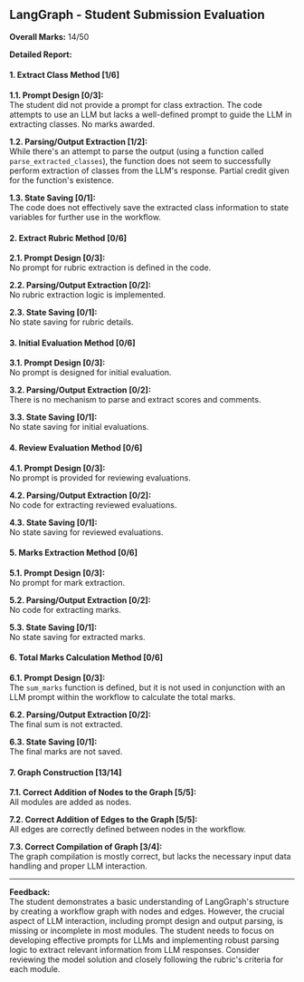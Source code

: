 ## LangGraph - Student Submission Evaluation

**Overall Marks:** 14/50

**Detailed Report:**

#### 1. Extract Class Method [1/6]
**1.1. Prompt Design [0/3]:**  
The student did not provide a prompt for class extraction.  The code attempts to use an LLM but lacks a well-defined prompt to guide the LLM in extracting classes.  No marks awarded.

**1.2. Parsing/Output Extraction [1/2]:**  
While there's an attempt to parse the output (using a function called `parse_extracted_classes`), the function does not seem to successfully perform extraction of classes from the LLM's response.  Partial credit given for the function's existence.

**1.3. State Saving [0/1]:**  
The code does not effectively save the extracted class information to state variables for further use in the workflow.


#### 2. Extract Rubric Method [0/6]
**2.1. Prompt Design [0/3]:**  
No prompt for rubric extraction is defined in the code.

**2.2. Parsing/Output Extraction [0/2]:**  
No rubric extraction logic is implemented.

**2.3. State Saving [0/1]:**  
No state saving for rubric details.

#### 3. Initial Evaluation Method [0/6]
**3.1. Prompt Design [0/3]:**  
No prompt is designed for initial evaluation.

**3.2. Parsing/Output Extraction [0/2]:**  
There is no mechanism to parse and extract scores and comments.

**3.3. State Saving [0/1]:**  
No state saving for initial evaluations.

#### 4. Review Evaluation Method [0/6]
**4.1. Prompt Design [0/3]:**  
No prompt is provided for reviewing evaluations.

**4.2. Parsing/Output Extraction [0/2]:**  
No code for extracting reviewed evaluations.

**4.3. State Saving [0/1]:**  
No state saving for reviewed evaluations.

#### 5. Marks Extraction Method [0/6]
**5.1. Prompt Design [0/3]:**  
No prompt for mark extraction.

**5.2. Parsing/Output Extraction [0/2]:**  
No code for extracting marks.

**5.3. State Saving [0/1]:**  
No state saving for extracted marks.

#### 6. Total Marks Calculation Method [0/6]
**6.1. Prompt Design [0/3]:**  
The `sum_marks` function is defined, but it is not used in conjunction with an LLM prompt within the workflow to calculate the total marks.

**6.2. Parsing/Output Extraction [0/2]:**  
The final sum is not extracted.

**6.3. State Saving [0/1]:**  
The final marks are not saved.

#### 7. Graph Construction [13/14]
**7.1. Correct Addition of Nodes to the Graph [5/5]:**  
All modules are added as nodes.

**7.2. Correct Addition of Edges to the Graph [5/5]:**  
All edges are correctly defined between nodes in the workflow.

**7.3. Correct Compilation of Graph [3/4]:**  
The graph compilation is mostly correct, but lacks the necessary input data handling and proper LLM interaction.



---

**Feedback:**  
The student demonstrates a basic understanding of LangGraph's structure by creating a workflow graph with nodes and edges.  However, the crucial aspect of LLM interaction, including prompt design and output parsing, is missing or incomplete in most modules. The student needs to focus on developing effective prompts for LLMs and implementing robust parsing logic to extract relevant information from LLM responses.  Consider reviewing the model solution and closely following the rubric's criteria for each module.
